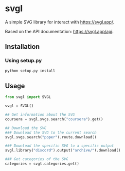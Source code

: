 # svgl

A simple SVG library for interact with https://svgl.app/.

Based on the API documentation: https://svgl.app/api.

## Installation

### Using setup.py

```bash
python setup.py install
```

## Usage

```python
from svgl import SVGL

svgl = SVGL()

## Get information about the SVG
coursera = svgl.svgs.search("coursera").get()

## Download the SVG
### Download the SVG to the current search
svgl.svgs.search("poper").route.download()

### Download the specific SVG to a specific output
svgl.library("discord").output("archive/").download()

### Get categories of the SVG
categories = svgl.categories.get()
```


